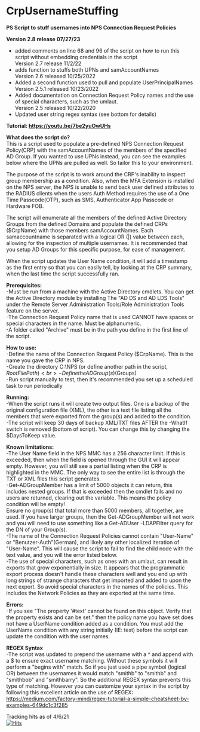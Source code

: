 # CrpUsernameStuffing
<b>PS Script to stuff usernames into NPS Connection Request Policies</b>

<b>Version 2.8 release 07/27/23</b><br>
- added comments on line 68 and 96 of the script on how to run this script without embedding credentials in the script<br>
Version 2.7 release 11/2/22<br>
- adds function to stuffs both UPNs and samAccountNames<br>
Version 2.6 released 10/25/2022<br>
- Added a second function used to pull and populate UserPrincipalNames<br>
Version 2.5.1 released 10/23/2022<br>
- Added documentation on Connection Request Policy names and the use of special characters, such as the umlaut.<br>
Version 2.5 released 10/22/2020<br>
- Updated user string regex syntax (see bottom for details)<br>

<b>Tutorial: https://youtu.be/7be2yuOwUHs</b><br>

<b>What does the script do?</b><br>
This is a script used to populate a pre-defined NPS Connection Request Policy(CRP) with the samAccountNames 
of the members of the specified AD Group. If you wanted to use UPNs instead, you can see the examples below 
where the UPNs are pulled as well.  So tailor this to your environment.

The purpose of the script is to work around the CRP's inability to inspect group membership as a condition.  Also, 
when the MFA Extension is installed on the NPS server, the NPS is unable to send back user defined attributes
to the RADIUS clients when the users Auth Method requires the use of a One Time Passcode(OTP), such as SMS, 
Authenticator App Passcode or Hardware FOB.
 
The script will enumerate all the members of the defined Active Directory Groups from the defined Domains and 
populate the defined CRPs ($CrpName) with those members samAccountNames.  Each samaccountname is separated with a 
logical OR (|) value between each, allowing for the inspection of multiple usernames.  It is recommended that you 
setup AD Groups for this specific purpose, for ease of management.

When the script updates the User Name condition, it will add a timestamp as the first entry so that you can easily
tell, by looking at the CRP summary, when the last time the script successfully ran.

<b>Prerequisites:<br></b>
 -Must be run from a machine with the Active Directory cmdlets.  You can get the Active Directory module by installing
The "AD DS and AD LDS Tools" under the Remote Server Administration Tools/Role Administration Tools feature on the server.<br>
 -The Connection Request Policy name that is used CANNOT have spaces or special characters in the name.  Must be alphanumeric.<br>
 -A folder called "Archive" must be in the path you define in the first line of the script.<br>

<b>How to use:<br></b>
 -Define the name of the Connection Request Policy ($CrpName). This is the name you gave the CRP in NPS.<br>
 -Create the directory C:\NPS (or define another path in the script, $RootFilePath)<br>
 -Define the AD Group(s) ($Groups)<br>
 -Run script manually to test, then it's recommended you set up a scheduled task to run periodically<br>
 
<b>Running:<br></b>
-When the script runs it will create two output files.  One is a backup of the original configuration file (XML), the
other is a text file listing all the members that were exported from the group(s) and added to the condition.<br>
-The script will keep 30 days of backup XML/TXT files AFTER the -WhatIf switch is removed (bottom of script).  You can change this by changing the $DaysToKeep value.<br>

<b>Known limitations:<br></b>
-The User Name field in the NPS MMC has a 256 character limit.  If this is exceeded, then when the field is opened 
through the GUI it will appear empty.  However, you will still see a partial listing when the CRP is highlighted 
in the MMC.  The only way to see the entire list is through the TXT or XML files this script generates.<br>
-Get-ADGroupMember has a limit of 5000 objects it can return, this includes nested groups.  If that is exceeded 
then the cmdlet fails and no users are returned, clearing out the variable.  This means the policy condition will be empty!  
Ensure no group(s) that total more than 5000 members, all together, are used. If you have larger groups, then the Get-ADGroupMember will 
not work and you will need to use something like a Get-ADUser -LDAPFilter query for the DN of your Group(s).<br>
-The name of the Connection Request Policies cannot contain "User-Name" or "Benutzer-Auth"(German), and likely any other 
localized iteration of "User-Name".  This will cause the script to fail to find the child node with the text value, 
and you will the error listed below.<br>
-The use of special characters, such as ones with an umlaut, can result in exports that grow exponentially in size.  It appears that the programmatic export
process doesn't handle these characters well and you end up with long strings of strange characters that get imported and added to upon the next export.  So avoid special
characters in the names of the policies.  This includes the Network Policies as they are exported at the same time. <br>

<b>Errors:<br></b>
-If you see "The property '#text' cannot be found on this object. Verify that the property exists and can be set." then the
policy name you have set does not have a UserName condition added as a condition.  You must add the UserName condition with any string initially (IE: test) before the script can update the condition with the user names.<br>

<b>REGEX Syntax</b><br>
-The script was updated to prepend the username with a ^ and append with a $ to ensure exact username matching.  Without these symbols it will perform a "begins with" match.  So if you just used a pipe symbol (logical OR) between the usernames it would match "smithb" to "smithb" and "smithbob" and "smithbarry".  So the additional REGEX syntax prevents this type of matching.  However you can customize your syntax in the script by following this excellent article on the use of REGEX:<br>
https://medium.com/factory-mind/regex-tutorial-a-simple-cheatsheet-by-examples-649dc1c3f285

Tracking hits as of 4/6/21<br>
[![Hits](https://hits.seeyoufarm.com/api/count/incr/badge.svg?url=https%3A%2F%2Fgithub.com%2FOneMoreNate%2FCrpUsernameStuffing&count_bg=%2379C83D&title_bg=%23555555&icon=&icon_color=%23E7E7E7&title=hits&edge_flat=false)](https://hits.seeyoufarm.com)
